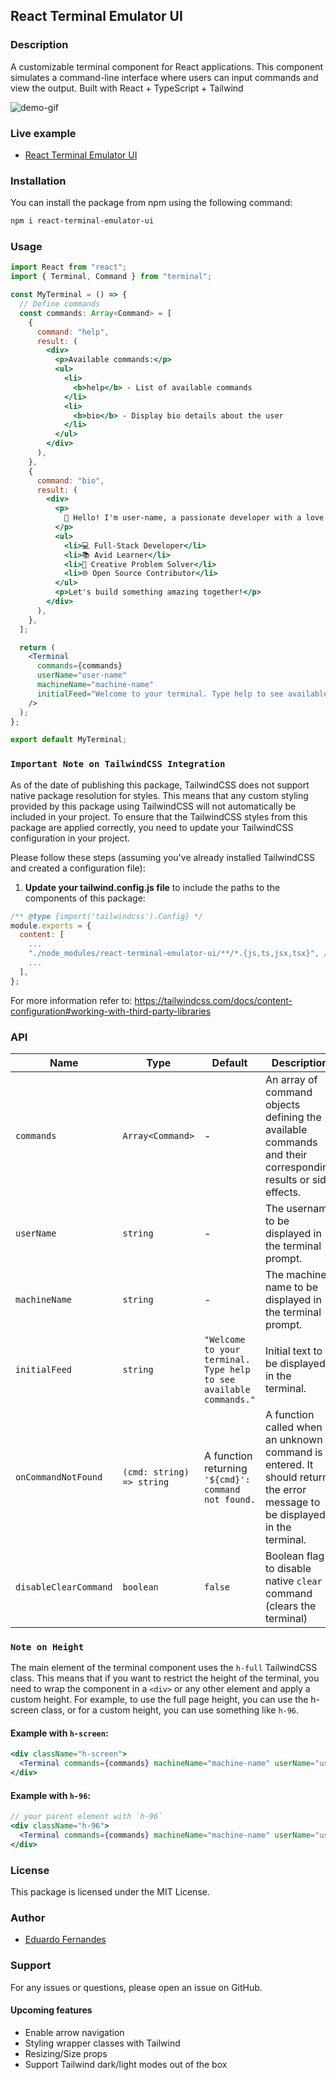 ## React Terminal Emulator UI

### Description

A customizable terminal component for React applications. This component simulates a command-line interface where users can input commands and view the output. Built with React + TypeScript + Tailwind

![demo-gif](https://github.com/token-ed/react-terminal-emulator-ui/assets/149210610/88dc4b11-062f-48d9-8a1f-116b5c93d2ef)

### Live example

- [React Terminal Emulator UI](https://token-ed.github.io/react-terminal-emulator-ui/)

### Installation

You can install the package from npm using the following command:

```bash
npm i react-terminal-emulator-ui
```

### Usage

```jsx
import React from "react";
import { Terminal, Command } from "terminal";

const MyTerminal = () => {
  // Define commands
  const commands: Array<Command> = [
    {
      command: "help",
      result: (
        <div>
          <p>Available commands:</p>
          <ul>
            <li>
              <b>help</b> - List of available commands
            </li>
            <li>
              <b>bio</b> - Display bio details about the user
            </li>
          </ul>
        </div>
      ),
    },
    {
      command: "bio",
      result: (
        <div>
          <p>
            👋 Hello! I'm user-name, a passionate developer with a love for coding and technology.
          </p>
          <ul>
            <li>💻 Full-Stack Developer</li>
            <li>📚 Avid Learner</li>
            <li>🎨 Creative Problem Solver</li>
            <li>🌐 Open Source Contributor</li>
          </ul>
          <p>Let's build something amazing together!</p>
        </div>
      ),
    },
  ];

  return (
    <Terminal
      commands={commands}
      userName="user-name"
      machineName="machine-name"
      initialFeed="Welcome to your terminal. Type help to see available commands."
    />
  );
};

export default MyTerminal;
```

### `Important Note on TailwindCSS Integration`

As of the date of publishing this package, TailwindCSS does not support native package resolution for styles. This means that any custom styling provided by this package using TailwindCSS will not automatically be included in your project. To ensure that the TailwindCSS styles from this package are applied correctly, you need to update your TailwindCSS configuration in your project.

Please follow these steps (assuming you've already installed TailwindCSS and created a configuration file):

1. **Update your tailwind.config.js file** to include the paths to the components of this package:

```js
/** @type {import('tailwindcss').Config} */
module.exports = {
  content: [
    ...
    "./node_modules/react-terminal-emulator-ui/**/*.{js,ts,jsx,tsx}", // Add this line,
    ...
  ],
};
```

For more information refer to: https://tailwindcss.com/docs/content-configuration#working-with-third-party-libraries

### API

| Name                  | Type                      | Default                                                            | Description                                                                                                               |
| --------------------- | ------------------------- | ------------------------------------------------------------------ | ------------------------------------------------------------------------------------------------------------------------- |
| `commands`            | `Array<Command>`          | -                                                                  | An array of command objects defining the available commands and their corresponding results or side effects.              |
| `userName`            | `string`                  | -                                                                  | The username to be displayed in the terminal prompt.                                                                      |
| `machineName`         | `string`                  | -                                                                  | The machine name to be displayed in the terminal prompt.                                                                  |
| `initialFeed`         | `string`                  | `"Welcome to your terminal. Type help to see available commands."` | Initial text to be displayed in the terminal.                                                                             |
| `onCommandNotFound`   | `(cmd: string) => string` | A function returning `'${cmd}': command not found.`                | A function called when an unknown command is entered. It should return the error message to be displayed in the terminal. |
| `disableClearCommand` | `boolean`                 | `false`                                                            | Boolean flag to disable native `clear` command (clears the terminal)                                                      |

### `Note on Height`

The main element of the terminal component uses the `h-full` TailwindCSS class. This means that if you want to restrict the height of the terminal, you need to wrap the component in a `<div>` or any other element and apply a custom height. For example, to use the full page height, you can use the h-screen class, or for a custom height, you can use something like `h-96`.

#### Example with `h-screen`:

```jsx
<div className="h-screen">
  <Terminal commands={commands} machineName="machine-name" userName="user-name" />
</div>
```

#### Example with `h-96`:

```jsx
// your parent element with `h-96`
<div className="h-96">
  <Terminal commands={commands} machineName="machine-name" userName="user-name" />
</div>
```

### License

This package is licensed under the MIT License.

### Author

- [Eduardo Fernandes](https://github.com/token-ed)

### Support

For any issues or questions, please open an issue on GitHub.

#### Upcoming features

- Enable arrow navigation
- Styling wrapper classes with Tailwind
- Resizing/Size props
- Support Tailwind dark/light modes out of the box

